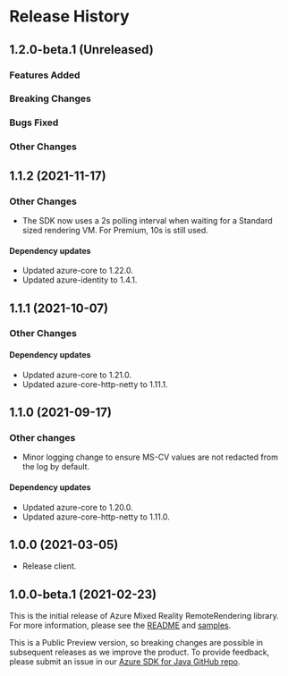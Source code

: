 # Release History

## 1.2.0-beta.1 (Unreleased)

### Features Added

### Breaking Changes

### Bugs Fixed

### Other Changes

## 1.1.2 (2021-11-17)

### Other Changes
- The SDK now uses a 2s polling interval when waiting for a Standard sized rendering VM. For Premium, 10s is still used.

#### Dependency updates
- Updated azure-core to 1.22.0.
- Updated azure-identity to 1.4.1.

## 1.1.1 (2021-10-07)

### Other Changes

#### Dependency updates
- Updated azure-core to 1.21.0.
- Updated azure-core-http-netty to 1.11.1.

## 1.1.0 (2021-09-17)

### Other changes
- Minor logging change to ensure MS-CV values are not redacted from the log by default.

#### Dependency updates

- Updated azure-core to 1.20.0.
- Updated azure-core-http-netty to 1.11.0.

## 1.0.0 (2021-03-05)
* Release client.

## 1.0.0-beta.1 (2021-02-23)

This is the initial release of Azure Mixed Reality RemoteRendering library. For more information, please see the [README][read_me] and [samples][samples].

This is a Public Preview version, so breaking changes are possible in subsequent releases as we improve the product. To provide feedback, please submit an issue in our [Azure SDK for Java GitHub repo](https://github.com/Azure/azure-sdk-for-java/issues).

<!-- LINKS -->
[read_me]: https://github.com/Azure/azure-sdk-for-java/blob/main/sdk/remoterendering/azure-mixedreality-remoterendering/README.md
[samples]: https://github.com/Azure/azure-sdk-for-java/blob/main/sdk/remoterendering/azure-mixedreality-remoterendering/src/samples/java/com/azure/mixedreality/remoterendering
